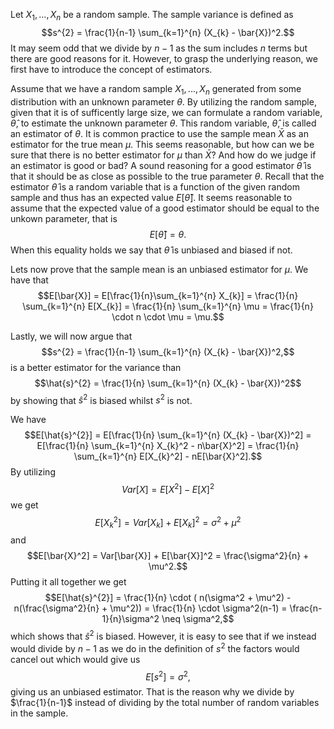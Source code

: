 Let $X_{1},...,X_{n}$ be a random sample. The sample variance is defined as
$$s^{2} = \frac{1}{n-1} \sum_{k=1}^{n} (X_{k} - \bar{X})^2.$$
It may seem odd that we divide by $n-1$ as the sum includes $n$ terms but there are good reasons for it. However, to grasp the underlying reason, we first have to introduce the concept of estimators.

Assume that we have a random sample $X_{1},...,X_{n}$ generated from some distribution with an unknown parameter $\theta$. By utilizing the random sample, given that it is of sufficently large size, we can 
formulate a random variable, $\hat{\theta}$, to estimate the unknown parameter $\theta$. This random variable, $\hat{\theta}$, is called an estimator of $\theta$. It is common practice to use the sample mean $\bar{X}$ as an estimator for the true mean $\mu$. This seems reasonable, but how can we be sure that there is no better estimator for $\mu$ than $\bar{X}$? And how do we judge if an estimator is good or bad? A sound reasoning for a good estimator $\hat{\theta}$ is that it should be as close as possible to the true parameter $\theta$. Recall that the estimator $\hat{\theta}$ is a random variable that is a function of the given random sample and thus has an expected value $E[\hat{\theta}]$. It seems reasonable to assume that the expected value of a good estimator should be equal to the unkown parameter, that is
$$E[\hat{\theta}] = \theta.$$
When this equality holds we say that $\hat{\theta}$ is unbiased and biased if not. 

Lets now prove that the sample mean is an unbiased estimator for $\mu$. We have that 
$$E[\bar{X}] = E[\frac{1}{n}\sum_{k=1}^{n} X_{k}] = \frac{1}{n} \sum_{k=1}^{n} E[X_{k}] = \frac{1}{n} \sum_{k=1}^{n} \mu = \frac{1}{n} \cdot n \cdot \mu = \mu.$$

Lastly, we will now argue that 
$$s^{2} = \frac{1}{n-1} \sum_{k=1}^{n} (X_{k} - \bar{X})^2,$$
is a better estimator for the variance than 
$$\hat{s}^{2} = \frac{1}{n} \sum_{k=1}^{n} (X_{k} - \bar{X})^2$$
by showing that $\hat{s}^{2}$ is biased whilst $s^{2}$ is not.

We have 
$$E[\hat{s}^{2}] = E[\frac{1}{n} \sum_{k=1}^{n} (X_{k} - \bar{X})^2] = E[\frac{1}{n} \sum_{k=1}^{n} X_{k}^2 - n\bar{X}^2] = \frac{1}{n} \sum_{k=1}^{n} E[X_{k}^2] - nE[\bar{X}^2].$$
By utilizing 
$$Var[X] = E[X^2] - E[X]^2$$
we get
$$E[X_{k}^2] = Var[X_{k}] + E[X_{k}]^2 = \sigma^2 + \mu^2$$
and
$$E[\bar{X}^2] = Var[\bar{X}] + E[\bar{X}]^2 = \frac{\sigma^2}{n} + \mu^2.$$
Putting it all together we get
$$E[\hat{s}^{2}] = \frac{1}{n} \cdot ( n(\sigma^2 + \mu^2) - n(\frac{\sigma^2}{n} + \mu^2)) = \frac{1}{n} \cdot \sigma^2(n-1) = \frac{n-1}{n}\sigma^2 \neq \sigma^2,$$
which shows that $\hat{s}^{2}$ is biased. However, it is easy to see that if we instead would divide by $n-1$ as we do in the definition of $s^2$ the factors would cancel out which would give us
$$E[s^2]=\sigma^2,$$
giving us an unbiased estimator. That is the reason why we divide by $\frac{1}{n-1}$ instead of dividing by the total number of random variables in the sample.

